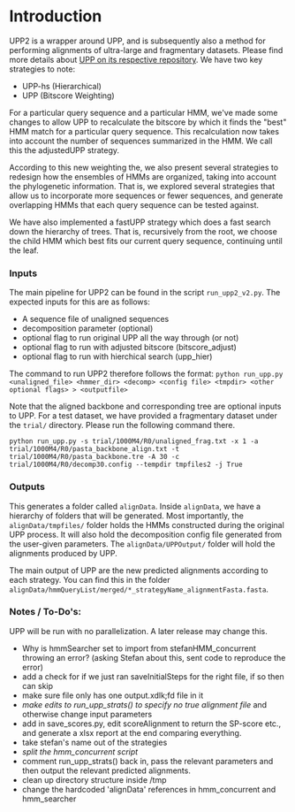 
Introduction 
===

UPP2 is a wrapper around UPP, and is subsequently also a method for performing alignments of ultra-large and fragmentary datasets. Please find more details about [UPP on its respective repository](https://github.com/smirarab/sepp/blob/master/README.UPP.md). We have two key strategies to note: 

* UPP-hs (Hierarchical) 
* UPP (Bitscore Weighting)

For a particular query sequence and a particular HMM, we've made some changes to allow UPP to recalculate the bitscore by which it finds the "best" HMM match for a particular query sequence. This recalculation now takes into account the number of sequences summarized in the HMM. We call this the adjustedUPP strategy. 

According to this new weighting the, we also present several strategies to redesign how the ensembles of HMMs are organized, taking into account the phylogenetic information. That is, we explored several strategies that allow us to incorporate more sequences or fewer sequences, and generate overlapping HMMs that each query sequence can be tested against. 

We have also implemented a fastUPP strategy which does a fast search down the hierarchy of trees. That is, recursively from the root, we choose the child HMM which best fits our current query sequence, continuing until the leaf. 

### Inputs

The main pipeline for UPP2 can be found in the script `run_upp2_v2.py`. The expected inputs for this are as follows: 
- A sequence file of unaligned sequences 
- decomposition parameter (optional)
- optional flag to run original UPP all the way through (or not)
- optional flag to run with adjusted bitscore (bitscore_adjust)
- optional flag to run with hierchical search (upp_hier)

The command to run UPP2 therefore follows the format: 
`python run_upp.py <unaligned_file> <hmmer_dir> <decomp> <config file> <tmpdir> <other optional flags> > <outputfile>`

Note that the aligned backbone and corresponding tree are optional inputs to UPP. For a test dataset, we have provided a fragmentary dataset under the `trial/` directory. Please run the following command there. 

```
python run_upp.py -s trial/1000M4/R0/unaligned_frag.txt -x 1 -a trial/1000M4/R0/pasta_backbone_align.txt -t trial/1000M4/R0/pasta_backbone.tre -A 30 -c trial/1000M4/R0/decomp30.config --tempdir tmpfiles2 -j True
```

### Outputs
This generates a folder called `alignData`. Inside `alignData`, we have a hierarchy of folders that will be generated. Most importantly, the `alignData/tmpfiles/` folder holds the HMMs constructed during the original UPP process. It will also hold the decomposition config file generated from the user-given parameters. The `alignData/UPPOutput/` folder will hold the alignments produced by UPP. 

The main output of UPP are the new predicted alignments according to each strategy. You can find this in the folder `alignData/hmmQueryList/merged/*_strategyName_alignmentFasta.fasta`. 

### Notes / To-Do's: 

UPP will be run with no parallelization. A later release may change this. 

* Why is hmmSearcher set to import from stefanHMM_concurrent throwing an error? (asking Stefan about this, sent code to reproduce the error) 
* add a check for if we just ran saveInitialSteps for the right file, if so then can skip
* make sure file only has one output.xdlk;fd file in it
* *make edits to run_upp_strats() to specify no true alignment file* and otherwise change input parameters
* add in save_scores.py, edit scoreAlignment to return the SP-score etc., and generate a xlsx report at the end comparing everything.
* take stefan's name out of the strategies
* *split the hmm_concurrent script*
* comment run_upp_strats() back in, pass the relevant parameters and then output the relevant predicted alignments.
* clean up directory structure inside /tmp
* change the hardcoded 'alignData' references in hmm_concurrent and hmm_searcher
